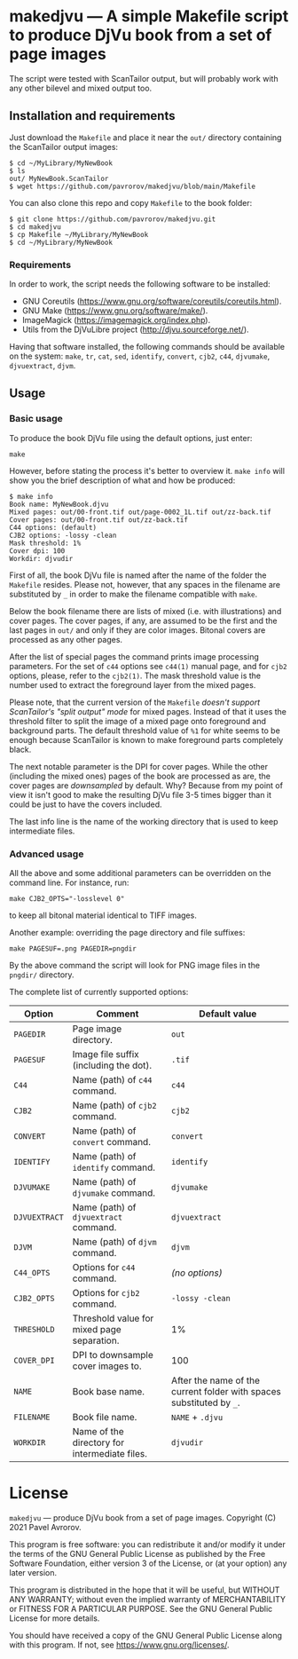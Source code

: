 # makedjvu — A simple Makefile script to produce DjVu book from a set of page images

The script were tested with ScanTailor output, but will probably work
with any other bilevel and mixed output too.


## Installation and requirements

Just download the `Makefile` and place it near the `out/` directory
containing the ScanTailor output images:

```
$ cd ~/MyLibrary/MyNewBook
$ ls
out/ MyNewBook.ScanTailor
$ wget https://github.com/pavrorov/makedjvu/blob/main/Makefile
```

You can also clone this repo and copy `Makefile` to the book folder:

```
$ git clone https://github.com/pavrorov/makedjvu.git
$ cd makedjvu
$ cp Makefile ~/MyLibrary/MyNewBook
$ cd ~/MyLibrary/MyNewBook
```

### Requirements

In order to work, the script needs the following software to be
installed:

* GNU Coreutils (https://www.gnu.org/software/coreutils/coreutils.html).
* GNU Make (https://www.gnu.org/software/make/).
* ImageMagick (https://imagemagick.org/index.php).
* Utils from the DjVuLibre project (http://djvu.sourceforge.net/).

Having that software installed, the following commands should be
available on the system: `make`, `tr`, `cat`, `sed`, `identify`,
`convert`, `cjb2`, `c44`, `djvumake`, `djvuextract`, `djvm`.


## Usage

### Basic usage

To produce the book DjVu file using the default options, just
enter:

```
make
```

However, before stating the process it's better to overview it. `make
info` will show you the brief description of what and how be produced:

```
$ make info
Book name: MyNewBook.djvu
Mixed pages: out/00-front.tif out/page-0002_1L.tif out/zz-back.tif
Cover pages: out/00-front.tif out/zz-back.tif
C44 options: (default)
CJB2 options: -lossy -clean
Mask threshold: 1%
Cover dpi: 100
Workdir: djvudir
```

First of all, the book DjVu file is named after the name of the
folder the `Makefile` resides. Please not, however, that any spaces in
the filename are substituted by `_` in order to make the filename
compatible with `make`.

Below the book filename there are lists of mixed (i.e. with
illustrations) and cover pages. The cover pages, if any, are assumed
to be the first and the last pages in `out/` and only if they are
color images. Bitonal covers are processed as any other pages. 

After the list of special pages the command prints image processing
parameters. For the set of `c44` options see `c44(1)` manual page, and
for `cjb2` options, please, refer to the `cjb2(1)`. The mask threshold
value is the number used to extract the foreground layer from the
mixed pages.

Please note, that the current version of the `Makefile` _doesn't
support ScanTailor's "split output" mode_ for mixed pages. Instead of
that it uses the threshold filter to split the image of a mixed page
onto foreground and background parts. The default threshold value of
`%1` for white seems to be enough because ScanTailor is known to make
foreground parts completely black.

The next notable parameter is the DPI for cover pages. While the other
(including the mixed ones) pages of the book are processed as are, the
cover pages are _downsampled_ by default. Why? Because from my point
of view it isn't good to make the resulting DjVu file 3-5 times
bigger than it could be just to have the covers included.

The last info line is the name of the working directory that is used
to keep intermediate files.


### Advanced usage

All the above and some additional parameters can be overridden on the
command line. For instance, run:

```
make CJB2_OPTS="-losslevel 0"
```

to keep all bitonal material identical to TIFF images.

Another example: overriding the page directory and file suffixes:

```
make PAGESUF=.png PAGEDIR=pngdir
```

By the above command the script will look for PNG image files in the
`pngdir/` directory.

The complete list of currently supported options:

Option  | Comment                            | Default value
------- | ---------------------------------- | -------------
`PAGEDIR`  | Page image directory.                  | `out`
`PAGESUF`  | Image file suffix (including the dot). | `.tif`
`C44`      | Name (path) of `c44` command.          | `c44`
`CJB2`     | Name (path) of `cjb2` command.         | `cjb2`
`CONVERT`  | Name (path) of `convert` command.      | `convert`
`IDENTIFY` | Name (path) of `identify` command.     | `identify`
`DJVUMAKE` | Name (path) of `djvumake` command.     | `djvumake`
`DJVUEXTRACT` | Name (path) of `djvuextract` command. | `djvuextract`
`DJVM`     | Name (path) of `djvm` command.         | `djvm`
`C44_OPTS` | Options for `c44` command.             | _(no options)_
`CJB2_OPTS` | Options for `cjb2` command.           | `-lossy -clean`
`THRESHOLD` | Threshold value for mixed page separation. | 1%
`COVER_DPI` | DPI to downsample cover images to.    | 100
`NAME`      | Book base name.                       | After the name of the current folder with spaces substituted by `_`.
`FILENAME`  | Book file name.                        | `NAME` + `.djvu`
`WORKDIR`   | Name of the directory for intermediate files. | `djvudir`


# License

`makedjvu` — produce DjVu book from a set of page images.
Copyright (C) 2021  Pavel Avrorov.

This program is free software: you can redistribute it and/or modify
it under the terms of the GNU General Public License as published by
the Free Software Foundation, either version 3 of the License, or
(at your option) any later version.

This program is distributed in the hope that it will be useful,
but WITHOUT ANY WARRANTY; without even the implied warranty of
MERCHANTABILITY or FITNESS FOR A PARTICULAR PURPOSE.  See the
GNU General Public License for more details.

You should have received a copy of the GNU General Public License
along with this program.  If not, see <https://www.gnu.org/licenses/>.
